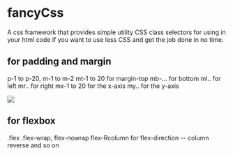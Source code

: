 # fancyCss
A css framework that provides simple utility CSS class selectors for using in your html code if you want to use less CSS and  get the job done in no time.

## for padding and margin
p-1 to p-20, m-1 to m-2
mt-1 to 20 for margin-top
mb-...  for bottom
ml.. for left
mr.. for right
mx-1 to 20  for the x-axis
my.. for the y-axis

<div class="mt-20 pl-2 pr-5 mb-5">
  <div class="mx-20 py-5">
    <img class="img" src="https://www....">
  </div>
 </div>
  

## for flexbox
.flex
.flex-wrap, flex-nowrap
flex-Rcolumn for flex-direction -- column reverse and so on

